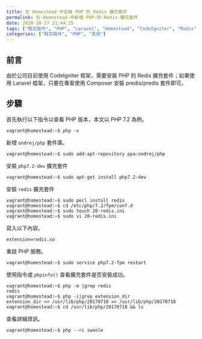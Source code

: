 ```yaml
---
title: 在 Homestead 中安裝 PHP 的 Redis 擴充套件
permalink: 在-Homestead-中新增-PHP-的-Redis-擴充套件
date: 2018-10-17 21:44:25
tags: ["程式寫作", "PHP", "Laravel", "Homestead", "CodeIgniter", "Redis"]
categories: ["程式寫作", "PHP", "其他"]
---
```


## 前言
由於公司目前使用 CodeIgniter 框架，需要安裝 PHP 的 Redis 擴充套件；如果使用 Laravel 框架，只要在專案使用 Composer 安裝 predis/predis 套件即可。 

## 步驟
首先執行以下指令以查看 PHP 版本，本文以 PHP 7.2 為例。
```
vagrant@homestead:~$ php -v
```
新增 `ondrej/php` 套件庫。
```
vagrant@homestead:~$ sudo add-apt-repository ppa:ondrej/php
```
安裝 `php7.2-dev` 擴充套件
```
vagrant@homestead:~$ sudo apt-get install php7.2-dev
```
安裝 `redis` 擴充套件
```
vagrant@homestead:~$ sudo pecl install redis
vagrant@homestead:~$ cd /etc/php/7.2/fpm/conf.d
vagrant@homestead:~$ sudo touch 20-redis.ini
vagrant@homestead:~$ sudo vi 20-redis.ini
```
寫入以下內容。
```
extension=redis.so
```
重啟 PHP 服務。
```
vagrant@homestead:~$ sudo service php7.2-fpm restart
```
使用指令或 `phpinfo()` 查看擴充套件是否安裝成功。
```
vagrant@homestead:~$ php -m |grep redis
redis
vagrant@homestead:~$ php -i|grep extension_dir
extension_dir => /usr/lib/php/20170718 => /usr/lib/php/20170718
vagrant@homestead:~$ cd /usr/lib/php/20170718 && ls
```
查看詳細資訊。
```
vagrant@homestead:~$ php --ri swoole
```